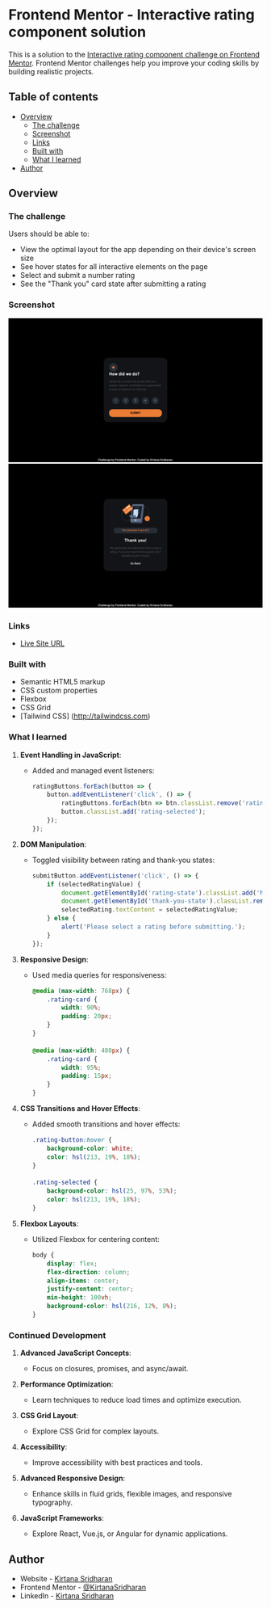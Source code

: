 # Frontend Mentor - Interactive rating component solution

This is a solution to the [Interactive rating component challenge on Frontend Mentor](https://www.frontendmentor.io/challenges/interactive-rating-component-koxpeBUmI). Frontend Mentor challenges help you improve your coding skills by building realistic projects. 

## Table of contents

- [Overview](#overview)
  - [The challenge](#the-challenge)
  - [Screenshot](#screenshot)
  - [Links](#links)
  - [Built with](#built-with)
  - [What I learned](#what-i-learned)
- [Author](#author)


## Overview

### The challenge

Users should be able to:

- View the optimal layout for the app depending on their device's screen size
- See hover states for all interactive elements on the page
- Select and submit a number rating
- See the "Thank you" card state after submitting a rating

### Screenshot

![](interactive-rating-component-screen1.png)
![](interactive-rating-component-screen2.png)




### Links

- [Live Site URL](https://frontend-mentor-challenges-zddc.vercel.app)


### Built with

- Semantic HTML5 markup
- CSS custom properties
- Flexbox
- CSS Grid
- [Tailwind CSS] (http://tailwindcss.com)


### What I learned


1. **Event Handling in JavaScript**:
   - Added and managed event listeners:
     ```javascript
     ratingButtons.forEach(button => {
         button.addEventListener('click', () => {
             ratingButtons.forEach(btn => btn.classList.remove('rating-selected'));
             button.classList.add('rating-selected');
         });
     });
     ```

2. **DOM Manipulation**:
   - Toggled visibility between rating and thank-you states:
     ```javascript
     submitButton.addEventListener('click', () => {
         if (selectedRatingValue) {
             document.getElementById('rating-state').classList.add('hidden');
             document.getElementById('thank-you-state').classList.remove('hidden');
             selectedRating.textContent = selectedRatingValue;
         } else {
             alert('Please select a rating before submitting.');
         }
     });
     ```

3. **Responsive Design**:
   - Used media queries for responsiveness:
     ```css
     @media (max-width: 768px) {
         .rating-card {
             width: 90%;
             padding: 20px;
         }
     }

     @media (max-width: 480px) {
         .rating-card {
             width: 95%;
             padding: 15px;
         }
     }
     ```

4. **CSS Transitions and Hover Effects**:
   - Added smooth transitions and hover effects:
     ```css
     .rating-button:hover {
         background-color: white;
         color: hsl(213, 19%, 18%);
     }

     .rating-selected {
         background-color: hsl(25, 97%, 53%);
         color: hsl(213, 19%, 18%);
     }
     ```

5. **Flexbox Layouts**:
   - Utilized Flexbox for centering content:
     ```css
     body {
         display: flex;
         flex-direction: column;
         align-items: center;
         justify-content: center;
         min-height: 100vh;
         background-color: hsl(216, 12%, 8%);
     }
     ```

### Continued Development

1. **Advanced JavaScript Concepts**:
   - Focus on closures, promises, and async/await.

2. **Performance Optimization**:
   - Learn techniques to reduce load times and optimize execution.

3. **CSS Grid Layout**:
   - Explore CSS Grid for complex layouts.

4. **Accessibility**:
   - Improve accessibility with best practices and tools.

5. **Advanced Responsive Design**:
   - Enhance skills in fluid grids, flexible images, and responsive typography.

6. **JavaScript Frameworks**:
   - Explore React, Vue.js, or Angular for dynamic applications.


## Author

- Website - [Kirtana Sridharan](http://kirtanasridharan.github.io/KS_portfolio/)
- Frontend Mentor - [@KirtanaSridharan](https://www.frontendmentor.io/profile/KirtanaSridharan)
- LinkedIn - [Kirtana Sridharan](http://linkedin.com/in/kirtana-sridharan/)




